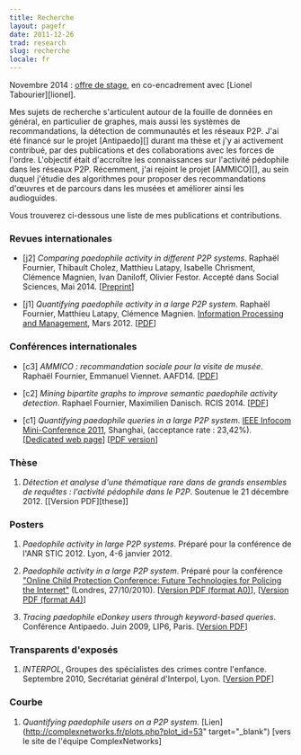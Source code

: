 ```yaml
---
title: Recherche
layout: pagefr
date: 2011-12-26
trad: research
slug: recherche
locale: fr
---
```


Novembre 2014 : [offre de
stage](../files/stage-PredictionLiensReseauxComplexes-LIP6.pdf), en
co-encadrement avec [Lionel Tabourier][lionel].

Mes sujets de recherche s'articulent autour de la fouille de données en général,
en particulier de graphes, mais aussi les systèmes de recommandations, la
détection de communautés et les réseaux P2P. J'ai été financé sur le projet
[Antipaedo][] durant ma thèse et j'y ai activement contribué, par des
publications et des collaborations avec les forces de l'ordre. L'objectif était
d'accroître les connaissances sur l'activité pédophile dans les réseaux P2P.
Récemment, j'ai rejoint le projet [AMMICO][], au sein duquel j'étudie des
algorithmes pour proposer des recommandations d'œuvres et de parcours dans les
musées et améliorer ainsi les audioguides.

Vous trouverez ci-dessous une liste de mes publications et contributions.

### Revues internationales

- [j2] *Comparing paedophile activity in different P2P systems*. Raphaël
Fournier, Thibault Cholez, Matthieu Latapy, Isabelle Chrisment, Clémence
Magnien, Ivan Daniloff, Olivier Festor. Accepté dans Social Sciences, Mai 2014.
[[Preprint](../files/ComparingPaedoActP2P_FournierCholezLatapyMagnienChrismentDaniloffFestor.pdf)]

- [j1] *Quantifying paedophile activity in a large P2P system*. Raphaël
Fournier, Matthieu Latapy, Clémence Magnien. [Information
Processing and Management](http://dx.doi.org/10.1016/j.ipm.2012.02.008), 
Mars 2012. [[PDF](../files/Quantifying-IPM-final.pdf)]

### Conférences internationales

- [c3] *AMMICO : recommandation sociale pour la visite de musée*. Raphaël Fournier,
Emmanuel Viennet. AAFD14. [[PDF](../files/AMMICO-AAFD-FournierViennet.pdf)]

- [c2] *Mining bipartite graphs to improve semantic paedophile activity
detection*. Raphael Fournier, Maximilien Danisch. RCIS 2014.
[[PDF](../files/Mining-RCIS2014-FournierDanisch.pdf)]

- [c1] *Quantifying paedophile queries in a large P2P system*. [IEEE Infocom Mini-Conference 2011](http://www.ieee-infocom.org/), Shanghai, (acceptance rate : 23,42%). [[Dedicated web page](./quantifying)] [[PDF version](../files/InfocomMC11_LatapyMagnienFournier_QuantifyingPaedophileQueriesP2P.pdf)] 


### Thèse 

1. *Détection et analyse d'une thématique rare dans de grands ensembles de
requêtes : l'activité pédophile dans le P2P*. Soutenue le 21 décembre 2012.
[[Version PDF][these]]

### Posters

1. *Paedophile activity in large P2P systems*. Préparé pour la conférence de
l'ANR STIC 2012. Lyon, 4-6 janvier 2012.

2. *Paedophile activity in a large P2P system*. Préparé pour la conférence ["Online Child Protection Conference: Future Technologies for Policing the Internet"](htt://www.comp.lancs.ac.uk/isis) (Londres, 27/10/2010).
[[Version PDF (format A0)](../files/poster_PaedophileActivityInALargeP2PSystem.pdf)], 
[[Version PDF (format A4)](../files/poster_PaedophileActivityInALargeP2PSystem_A4.pdf)]

3. *Tracing paedophile eDonkey users through keyword-based queries*.
Conférence Antipaedo. Juin 2009, LIP6, Paris.
[[Version PDF](../files/poster_TracingPaedoUsersEDonkeyKeywords.pdf)]

### Transparents d'exposés

1. *INTERPOL*, Groupes des spécialistes des crimes contre l'enfance. Septembre
2010, Secrétariat général d'Interpol, Lyon. 
[[Version PDF](../files/QuantifyingPaedoP2P_Interpol_Fournier.pdf)]

### Courbe

1. *Quantifying paedophile users on a P2P system*. [Lien](http://complexnetworks.fr/plots.php?plot_id=53" target="_blank") [vers le site de l'équipe ComplexNetworks]
